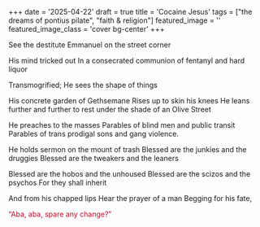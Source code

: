+++
date = '2025-04-22'
draft = true
title = 'Cocaine Jesus'
tags = ["the dreams of pontius pilate", "faith & religion"]
featured_image = ''
featured_image_class = 'cover bg-center'
+++

See the destitute Emmanuel 
on the street corner

His mind tricked out 
In a consecrated communion of fentanyl and hard liquor

Transmogrified; 
He sees the shape of things 

His concrete garden of Gethsemane
Rises up to skin his knees
He leans further and further to rest
under the shade of an Olive Street

He preaches to the masses 
Parables of blind men and public transit
Parables of trans prodigal sons and gang violence. 

He holds sermon on the mount of trash
Blessed are the junkies and the druggies
Blessed are the tweakers and the leaners

Blessed are the hobos and the unhoused
Blessed are the scizos and the psychos
For they shall inherit

And from his chapped lips 
Hear the prayer of a man 
Begging for his fate,

<span style="color:#bf0a30">“Aba, aba, spare any change?”</span>
